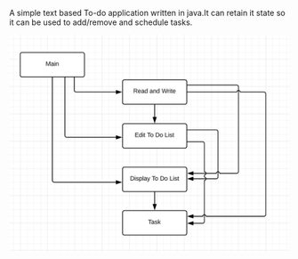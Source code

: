 A simple text based To-do application written in java.It can retain it state so it can be used to add/remove and schedule tasks.

![class diagram](https://raw.githubusercontent.com/procusr/To-do-App/mychanges/Class-Diagram.png)
